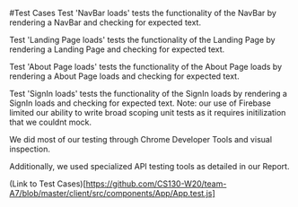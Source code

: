 #Test Cases
Test 'NavBar loads' tests the functionality of the NavBar by rendering a NavBar and checking for expected text.

Test 'Landing Page loads' tests the functionality of the Landing Page by rendering a Landing Page and checking for expected text.

Test 'About Page loads' tests the functionality of the About Page loads by rendering a About Page loads and checking for expected text.

Test 'SignIn loads' tests the functionality of the SignIn loads by rendering a SignIn loads and checking for expected text.
Note: our use of Firebase limited our ability to write broad scoping unit tests as it requires initilization that we couldnt mock. 

We did most of our testing through Chrome Developer Tools and visual inspection. 

Additionally, we used specialized API testing tools as detailed in our Report.

(Link to Test Cases)[https://github.com/CS130-W20/team-A7/blob/master/client/src/components/App/App.test.js]